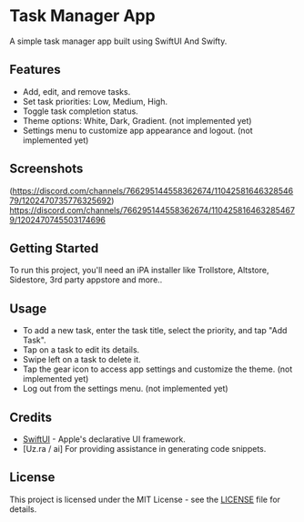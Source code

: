 # Task Manager App

A simple task manager app built using SwiftUI And Swifty.

## Features

- Add, edit, and remove tasks.
- Set task priorities: Low, Medium, High.
- Toggle task completion status.
- Theme options: White, Dark, Gradient. (not implemented yet)
- Settings menu to customize app appearance and logout. (not implemented yet)

## Screenshots

(https://discord.com/channels/766295144558362674/1104258164632854679/1202470735776325692)
https://discord.com/channels/766295144558362674/1104258164632854679/1202470745503174696

## Getting Started

To run this project, you'll need an iPA installer like Trollstore, Altstore, Sidestore, 3rd party appstore and more..

## Usage

- To add a new task, enter the task title, select the priority, and tap "Add Task".
- Tap on a task to edit its details.
- Swipe left on a task to delete it.
- Tap the gear icon to access app settings and customize the theme. (not implemented yet)
- Log out from the settings menu. (not implemented yet)

## Credits

- [SwiftUI](https://developer.apple.com/documentation/swiftui) - Apple's declarative UI framework.
- [Uz.ra / ai] For providing assistance in generating code snippets.

## License

This project is licensed under the MIT License - see the [LICENSE](LICENSE) file for details.
